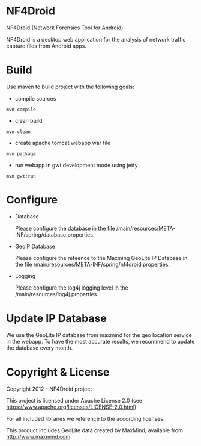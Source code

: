 NF4Droid
========

NF4Droid (Network Forensics Tool for Android)

NF4Droid is a desktop web application for the analysis of network traffic capture files from Android apps. 


Build
========
Use maven to build project with the following goals:

* compile sources
~~~
mvn compile 
~~~

* clean build
~~~
mvn clean
~~~

* create apache tomcat webapp war file
~~~
mvn package
~~~

* run webapp in gwt development mode using jetty
~~~
mvn gwt:run	
~~~


Configure
========

- Database

  Please configure the database in the file /main/resources/META-INF/spring/database.properties.

- GeoIP Database

  Please configure the refeence to the Maxming GeoLite IP Database in the file /main/resources/META-INF/spring/nf4droid.properties.

- Logging

  Please configure the log4j logging level in the /main/resources/log4j.properties.


Update IP Database
========

We use the GeoLite IP database from maxmind for the geo location service in the webapp.
To have the most accurate results, we recommend to update the database every month.


Copyright & License
=======
Copyright 2012 - NF4Droid project

This project is licensed under Apache License 2.0 (see https://www.apache.org/licenses/LICENSE-2.0.html).


For all included libraries we reference to the according licenses.

This product includes GeoLite data created by MaxMind, available from http://www.maxmind.com
